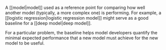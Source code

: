 
A [[model|model]] used as a reference point for comparing how well another
model (typically, a more complex one) is performing. For example, a
[[logistic regression|logistic regression model]] might serve as a
good baseline for a [[deep model|deep model]].

For a particular problem, the baseline helps model developers quantify
the minimal expected performance that a new model must achieve for the new
model to be useful.

